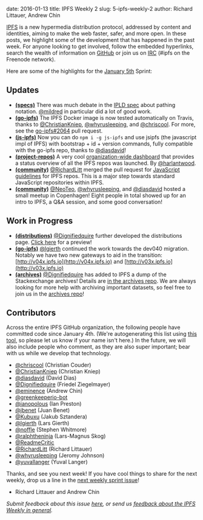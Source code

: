 date: 2016-01-13
title: IPFS Weekly 2
slug: 5-ipfs-weekly-2
author: Richard Littauer, Andrew Chin

[IPFS](//ipfs.io/) is a new hypermedia distribution protocol, addressed by content and identities, aiming to make the web faster, safer, and more open. In these posts, we highlight some of the development that has happened in the past week. For anyone looking to get involved, follow the embedded hyperlinks, search the wealth of information on [GitHub](//github.com/ipfs) or join us on [IRC](//webchat.freenode.net/?channels=ipfs) (#ipfs on the Freenode network).

Here are some of the highlights for the [January 5th](//github.com/ipfs/pm/issues/77) Sprint:

## Updates

* [**(specs)**](//github.com/ipfs/specs) There was much debate in the [IPLD spec](https://github.com/ipfs/specs/pull/37) about pathing notation. [@mildred](//github.com/mildred) in particular did a lot of good work.
* [**(go-ipfs)**](//github.com/ipfs/go-ipfs) The IPFS Docker image is now tested automatically on Travis, thanks to [@ChristianKniep](//github.com/ChristianKniep), [@whyrusleeping](//github.com/whyrusleeping), and [@chriscool](//github.com/chriscool). For more, see the [go-ipfs#2064](//github.com/ipfs/go-ipfs/pull/2064) pull request.
* [**(js-ipfs)**](//github.com/ipfs/js-ipfs) Now you can do `npm i -g js-ipfs` and use jsipfs (the javascript impl of IPFS) with bootstrap + id + version commands, fully compatible with the go-ipfs repo, thanks to [@diasdavid](//github.com/diasdavid)!
* [**(project-repos)**](//github.com/ipfs/project-repos) A very cool [organization-wide dashboard](http://project-repos.ipfs.io/) that provides a status overview of all the IPFS repos was launched.  By [@harlantwood](//github.com/harlantwood).
* [**(community)**](//github.com/ipfs/community) [@RichardLitt](//github.com/RichardLitt) merged the pull request for [JavaScript guidelines](//github.com/ipfs/community/blob/master/js-contribution-guidelines.md) for IPFS repos. This is a major step towards standard JavaScript repositories within IPFS.
* [**(community)**](//github.com/ipfs/community#meetups) [@NeoTeo](//github.com/NeoTeo), [@whyrusleeping](//github.com/whyrusleeping), and [@diasdavid](//github.com/diasdavid) hosted a small meetup in Copenhagen!  Eight people in total showed up for an intro to IPFS, a Q&A session, and some good conversation!

## Work in Progress

* [**(distributions)**](//github.com/distributions) [@Dignifiedquire](//github.com/Dignifiedquire) further developed the distributions page.  [Click here](http://v04x.ipfs.io/ipfs/QmZyvWokPYGg6DrjE6o2V7qhThzZQZ8QCWqdd2U3S75HXC/index.html) for a preview!
* [**(go-ipfs)**](//github.com/ipfs/go-ipfs) [@lgierth](//github.com/lgierth) continued the work towards the dev040 migration.  Notably we have two new gateways to aid in the transition:   [http://v04x.ipfs.io](http://v04x.ipfs.io) and [http://v03x.ipfs.io](http://v03x.ipfs.io)
* [**(archives)**](//github.com/ipfs/archives/) [@Dignifiedquire](//github.com/Dignifiedquire) has added to IPFS a dump of the Stackexchange archives!  Details are [in the archives repo](//github.com/ipfs/archives/issues/50). We are always looking for more help with archiving important datasets, so feel free to join us in the [archives repo](//github.com/ipfs/archives/)!

## Contributors

Across the entire IPFS GitHub organization, the following people have committed code since January 4th. (We're autogenerating this list using [this tool](//github.com/ipfs/weekly/blob/master/tools/get_commits.py), so please let us know if your name isn't here.) In the future, we will also include people who comment, as they are also super important; bear with us while we develop that technology.

* [@chriscool](//github.com/chriscool) (Christian Couder)
* [@ChristianKniep](//github.com/ChristianKniep) (Christian Kniep)
* [@diasdavid](//github.com/diasdavid) (David Dias)
* [@Dignifiedquire](//github.com/Dignifiedquire) (Friedel Ziegelmayer)
* [@eminence](//github.com/eminence) (Andrew Chin)
* [@greenkeeperio-bot](//github.com/greenkeeperio-bot)
* [@ianopolous](//github.com/ianopolous) (Ian Preston)
* [@jbenet](//github.com/jbenet) (Juan Benet)
* [@Kubuxu](//github.com/Kubuxu) (Jakub Sztandera)
* [@lgierth](//github.com/lgierth) (Lars Gierth)
* [@noffle](//github.com/noffle) (Stephen Whitmore)
* [@ralphtheninja](//github.com/ralphtheninja) (Lars-Magnus Skog)
* [@ReadmeCritic](//github.com/ReadmeCritic)
* [@RichardLitt](//github.com/RichardLitt) (Richard Littauer)
* [@whyrusleeping](//github.com/whyrusleeping) (Jeromy Johnson)
* [@yuvallanger](//github.com/yuvallanger) (Yuval Langer)

Thanks, and see you next week!  If you have cool things to share for the next weekly, drop us a line in the [next weekly sprint issue](//github.com/ipfs/pm/issues/79)!

- Richard Littauer and Andrew Chin

_Submit feedback about this issue [here](//github.com/ipfs/weekly/issues/10), or send us [feedback about the IPFS Weekly in general](//github.com/ipfs/weekly/issues/7)._
